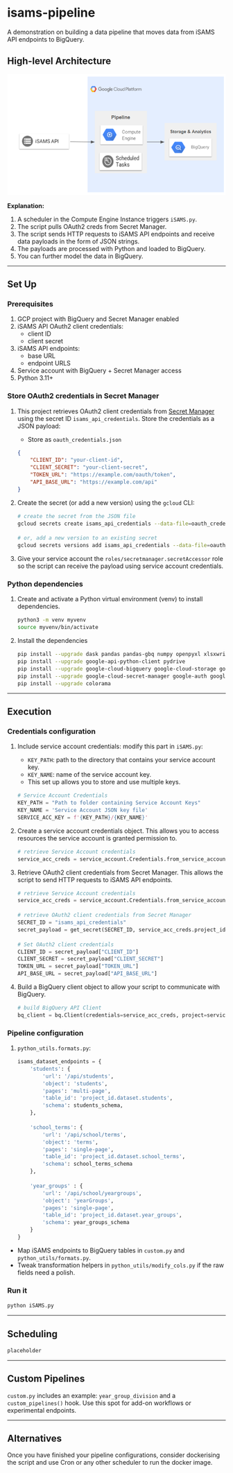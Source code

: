 # isams-pipeline

A demonstration on building a data pipeline that moves data from iSAMS API endpoints to BigQuery.

## High-level Architecture

<img src="docs/architecture.png" alt="Pipeline Architecture" width="600"/>


**Explanation:**
1. A scheduler in the Compute Engine Instance triggers `iSAMS.py`.
2. The script pulls OAuth2 creds from Secret Manager.
3. The script sends HTTP requests to iSAMS API endpoints and receive data payloads in the form of JSON strings.
4. The payloads are processed with Python and loaded to BigQuery.
5. You can further model the data in BigQuery.

---

## Set Up

### Prerequisites
1. GCP project with BigQuery and Secret Manager enabled
2. iSAMS API OAuth2 client credentials:
	- client ID
	- client secret
3. iSAMS API endpoints:
	- base URL
	- endpoint URLS
4. Service account with BigQuery + Secret Manager access
5. Python 3.11+

### Store OAuth2 credentials in Secret Manager

1. This project retrieves OAuth2 client credentials from [Secret Manager](https://cloud.google.com/secret-manager) using the secret ID `isams_api_credentials`. Store the credentials as a JSON payload:

	- Store as `oauth_credentials.json`
	```json
	{
		"CLIENT_ID": "your-client-id",
		"CLIENT_SECRET": "your-client-secret",
		"TOKEN_URL": "https://example.com/oauth/token",
		"API_BASE_URL": "https://example.com/api"
	}
	```

2. Create the secret (or add a new version) using the `gcloud` CLI:

	```bash
	# create the secret from the JSON file
	gcloud secrets create isams_api_credentials --data-file=oauth_credentials.json

	# or, add a new version to an existing secret
	gcloud secrets versions add isams_api_credentials --data-file=oauth_credentials.json
	```

3. Give your service account the `roles/secretmanager.secretAccessor` role so the script can receive the payload using service account credentials.

### Python dependencies
1. Create and activate a Python virtual environment (venv) to install dependencies.

	```bash
	python3 -m venv myvenv
	source myvenv/bin/activate
	```

2. Install the dependencies
	```bash
	pip install --upgrade dask pandas pandas-gbq numpy openpyxl xlsxwriter xlrd db-dtypes SQLAlchemy
	pip install --upgrade google-api-python-client pydrive
	pip install --upgrade google-cloud-bigquery google-cloud-storage google-cloud-bigquery-storage
	pip install --upgrade google-cloud-secret-manager google-auth google-auth-oauthlib google-auth-httplib2
	pip install --upgrade colorama
	```
---

## Execution

### Credentials configuration
1. Include service account credentials: modify this part in `iSAMS.py`:
	- `KEY_PATH`: path to the directory that contains your service account key.
	- `KEY_NAME`: name of the service account key.
	- This set up allows you to store and use multiple keys.
	```python
	# Service Account Credentials
	KEY_PATH = "Path to folder containing Service Account Keys"
	KEY_NAME = 'Service Account JSON key file'
	SERVICE_ACC_KEY = f'{KEY_PATH}/{KEY_NAME}'
	```

2. Create a service account credentials object. This allows you to access resources the service account is granted permission to.
	```py
	# retrieve Service Account credentials
	service_acc_creds = service_account.Credentials.from_service_account_file(SERVICE_ACC_KEY)
	```

3. Retrieve OAuth2 client credentials from Secret Manager. This allows the script to send HTTP requests to iSAMS API endpoints.
	```py
	# retrieve Service Account credentials
	service_acc_creds = service_account.Credentials.from_service_account_file(SERVICE_ACC_KEY)

	# retrieve OAuth2 client credentials from Secret Manager
	SECRET_ID = "isams_api_credentials"
	secret_payload = get_secret(SECRET_ID, service_acc_creds.project_id, service_acc_creds)

	# Set OAuth2 client credentials
	CLIENT_ID = secret_payload["CLIENT_ID"]
	CLIENT_SECRET = secret_payload["CLIENT_SECRET"]
	TOKEN_URL = secret_payload["TOKEN_URL"]
	API_BASE_URL = secret_payload["API_BASE_URL"]
	```

4. Build a BigQuery client object to allow your script to communicate with BigQuery.
	```py
	# build BigQuery API Client
	bq_client = bq.Client(credentials=service_acc_creds, project=service_acc_creds.project_id)
	```

### Pipeline configuration
1. `python_utils.formats.py`:

	```py
	isams_dataset_endpoints = {
		'students': {
			'url': '/api/students',
			'object': 'students',
			'pages': 'multi-page',
			'table_id': 'project_id.dataset.students',
			'schema': students_schema,
		},
		
		'school_terms': {
			'url': '/api/school/terms',
			'object': 'terms',
			'pages': 'single-page',
			'table_id': 'project_id.dataset.school_terms',
			'schema': school_terms_schema
		},
		
		'year_groups' : {
			'url': '/api/school/yeargroups',
			'object': 'yearGroups',
			'pages': 'single-page',
			'table_id': 'project_id.dataset.year_groups',
			'schema': year_groups_schema
		}
	}
	```

- Map iSAMS endpoints to BigQuery tables in `custom.py` and `python_utils/formats.py`.
- Tweak transformation helpers in `python_utils/modify_cols.py` if the raw fields need a polish.

### Run it
```bash
python iSAMS.py
```

---

## Scheduling

```bash
placeholder
```

---

## Custom Pipelines

`custom.py` includes an example: `year_group_division` and a `custom_pipelines()` hook. Use this spot for add-on workflows or experimental endpoints.

---

## Alternatives

Once you have finished your pipeline configurations, consider dockerising the script and use Cron or any other scheduler to run the docker image.
